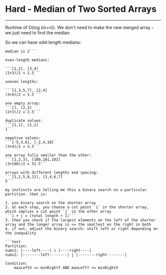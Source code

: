 # Hard - Median of Two Sorted Arrays
---
Runtime of O(log (m+n)). We don't need to make the new merged array - we just need to find the median.

So we can have odd-length medians:

```[1,3], [2]
median is 2```

even-length medians:

```[1,2], [3,4]
(2+3)/2 = 2.5```

uneven lengths:

```[1,3,5,7], [2,4]
(3+4)/2 = 3.5```

one empty array:
```[], [2,3]
(2+3)/2 = 2.5```

duplicate values:
```[1,1], [1,1]
1```

negative values:
```[-5,3,6], [-2,4,10]
(3+4)/2 = 3.5```

one array fully smaller than the other:
```[1,2,3], [100,101,102]
(3+100)/2 = 51.5```

arrays with different lengths and spacing:
```[1,2,5,8,11], [3,4,6,7]
5```

my instincts are telling me this a binary search on a particular partition. that is:

1. you binary search on the shorter array
2. at each step, you choose a cut point `i` in the shorter array, which implies a cut point `j` in the other array
```i + j = (total length + 1)```
3. then you check if the largest elements on the left of the shorter array and the longer array is <= the smallest on the right in both
4. if not, adjust the binary search: shift left or right depending on the inequality

```text
Partition:
nums1: |----left----| i |----right----|
nums2: |--------left--------| j |--------right--------|

Condition:
    maxLeftX <= minRightY AND maxLeftY <= minRightX
```